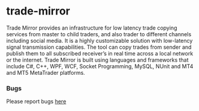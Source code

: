 # trade-mirror
Trade Mirror provides an infrastructure for low latency trade copying services from master to child traders, and also trader to different channels including social media. It is a highly customizable solution with low-latency signal transmission capabilities. The tool can copy trades from sender and publish them to all subscribed receiver’s in real time across a local network or the internet. Trade Mirror is built using languages and frameworks that include C#, C++, WPF, WCF, Socket Programming, MySQL, NUnit and MT4 and MT5 MetaTrader platforms.

### Bugs

Please report bugs [here](https://github.com/trade-nexus/bugs)

